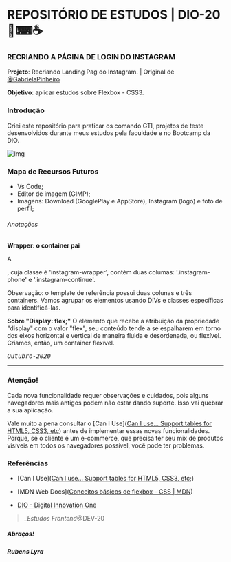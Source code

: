 # REPOSITÓRIO DE ESTUDOS | DIO-20📗⌨☕

### RECRIANDO A PÁGINA DE LOGIN DO INSTAGRAM

**Projeto**: Recriando Landing Pag do Instagram.  | Original de [@GabrielaPinheiro](https://github.com/SpruceGabriela)

**Objetivo**: aplicar estudos sobre Flexbox - CSS3.



### Introdução

Criei este repositório para praticar os comando GTI, projetos de teste desenvolvidos durante meus estudos pela faculdade e no Bootcamp da DIO.

![Img](../assets/scr.png)

### Mapa de Recursos Futuros

* Vs Code;
* Editor de imagem (GIMP);
* Imagens: Download (GooglePlay e AppStore), Instagram (logo) e foto de perfil;

###### Anotações

**Wrapper: o container pai**

  A *<div>*, cuja classe é 'instagram-wrapper',  contém duas columas: '.instagram-phone'    e '.instagram-continue'.

Observação: o template de referência possui duas colunas e três containers. Vamos agrupar os elementos usando DIVs e classes específicas para identificá-las. 

**Sobre "Display: flex;"**
  O elemento que recebe a atribuição da propriedade "display" com o valor "flex", seu conteúdo tende a se espalharem em torno dos eixos horizontal e vertical de maneira  fluida e desordenada, ou flexível. Criamos, então, um container flexível.

<kbd align="right">_Outubro-2020_</kbd>

---------

### Atenção!

Cada nova funcionalidade requer observações e cuidados, pois alguns navegadores mais antigos podem não estar dando suporte. Isso vai quebrar a sua aplicação.



Vale muito a pena consultar o [Can I Use]([Can I use... Support tables for HTML5, CSS3, etc](https://caniuse.com/?search=flexible%20box%20modu)) antes de implementar essas novas funcionalidades. Porque, se o cliente é um e-commerce, que precisa ter seu mix de produtos visíveis em todos os navegadores possível, você pode ter problemas. 



### Referências

- [Can I Use]([Can I use... Support tables for HTML5, CSS3, etc](https://caniuse.com/?search=flexible%20box%20modu);)

- [MDN Web Docs]([Conceitos básicos de flexbox - CSS | MDN](https://developer.mozilla.org/pt-BR/docs/Web/CSS/CSS_Flexible_Box_Layout/Conceitos_Basicos_do_Flexbox))

- [DIO - Digital Innovation One](https://web.digitalinnovation.one/home)
  
  



> __Estudos Frontend_@DEV-20

##### Abraços!

**_Rubens Lyra_**
